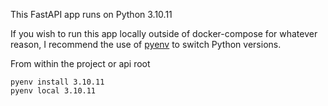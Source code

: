 This FastAPI app runs on Python 3.10.11

If you wish to run this app locally outside of docker-compose for whatever reason, I recommend the use of [pyenv](https://github.com/pyenv/pyenv) to switch Python versions.

From within the project or api root
```
pyenv install 3.10.11
pyenv local 3.10.11
```